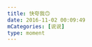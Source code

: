```yaml
---
title: 快夸我🙃
date: 2016-11-02 00:09:49
mCategories: [说说]
type: moment
---
```


<div id="pics-20161102000949"></div>

<script src="/lib/moment/pics.js"></script>
<script>
var data = [
    {"link": "2016-11-02_000000.jpeg", "type": "shuoshuo"}
];
picsRender(data, "pics-20161102000949");
</script>
